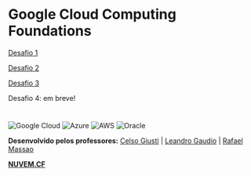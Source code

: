 # Google Cloud Computing Foundations


[Desafio 1](https://github.com/Leandromeda/Cloud/wiki/Desafio-1-%7C-Create-and-Manage-Cloud-Resources)

[Desafio 2](https://github.com/Leandromeda/Cloud/wiki/Desafio-2-%7C-Perform-Foundational-Infraestructure-Tasks)

[Desafio 3](https://github.com/Leandromeda/Cloud/wiki/Desafio-3-%7C-Build-and-Secure-Networks)

Desafio 4: em breve!






#
![Google Cloud](https://img.shields.io/badge/GoogleCloud-%234285F4.svg?style=for-the-badge&logo=google-cloud&logoColor=white)  ![Azure](https://img.shields.io/badge/azure-%230072C6.svg?style=for-the-badge&logo=microsoftazure&logoColor=white)  ![AWS](https://img.shields.io/badge/AWS-%23FF9900.svg?style=for-the-badge&logo=amazon-aws&logoColor=white)  ![Oracle](https://img.shields.io/badge/Oracle-F80000?style=for-the-badge&logo=oracle&logoColor=white)

<b>Desenvolvido pelos professores:</b> [Celso Giusti](https://github.com/CelsoGR/) | [Leandro Gaudio](https://github.com/Leandromeda/) | [Rafael Massao](https://github.com/Massao_JapaNice/)

**[NUVEM.CF](https://nuvem.cf/)**
